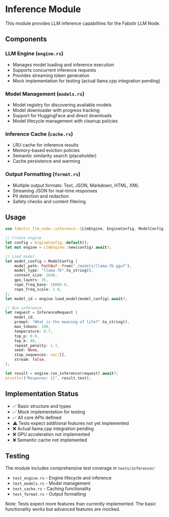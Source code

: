 # Inference Module

This module provides LLM inference capabilities for the Fabstir LLM Node.

## Components

### LLM Engine (`engine.rs`)
- Manages model loading and inference execution
- Supports concurrent inference requests
- Provides streaming token generation
- Mock implementation for testing (actual llama.cpp integration pending)

### Model Management (`models.rs`)
- Model registry for discovering available models
- Model downloader with progress tracking
- Support for HuggingFace and direct downloads
- Model lifecycle management with cleanup policies

### Inference Cache (`cache.rs`)
- LRU cache for inference results
- Memory-based eviction policies
- Semantic similarity search (placeholder)
- Cache persistence and warming

### Output Formatting (`format.rs`)
- Multiple output formats: Text, JSON, Markdown, HTML, XML
- Streaming JSON for real-time responses
- PII detection and redaction
- Safety checks and content filtering

## Usage

```rust
use fabstir_llm_node::inference::{LlmEngine, EngineConfig, ModelConfig, InferenceRequest};

// Create engine
let config = EngineConfig::default();
let mut engine = LlmEngine::new(config).await?;

// Load model
let model_config = ModelConfig {
    model_path: PathBuf::from("./models/llama-7b.gguf"),
    model_type: "llama-7b".to_string(),
    context_size: 2048,
    gpu_layers: 35,
    rope_freq_base: 10000.0,
    rope_freq_scale: 1.0,
};
let model_id = engine.load_model(model_config).await?;

// Run inference
let request = InferenceRequest {
    model_id,
    prompt: "What is the meaning of life?".to_string(),
    max_tokens: 100,
    temperature: 0.7,
    top_p: 0.9,
    top_k: 40,
    repeat_penalty: 1.1,
    seed: None,
    stop_sequences: vec![],
    stream: false,
};

let result = engine.run_inference(request).await?;
println!("Response: {}", result.text);
```

## Implementation Status

- ✅ Basic structure and types
- ✅ Mock implementation for testing
- ✅ All core APIs defined
- ⚠️ Tests expect additional features not yet implemented
- ❌ Actual llama.cpp integration pending
- ❌ GPU acceleration not implemented
- ❌ Semantic cache not implemented

## Testing

The module includes comprehensive test coverage in `tests/inference/`:
- `test_engine.rs` - Engine lifecycle and inference
- `test_models.rs` - Model management
- `test_cache.rs` - Caching functionality
- `test_format.rs` - Output formatting

Note: Tests expect more features than currently implemented. The basic functionality works but advanced features are mocked.